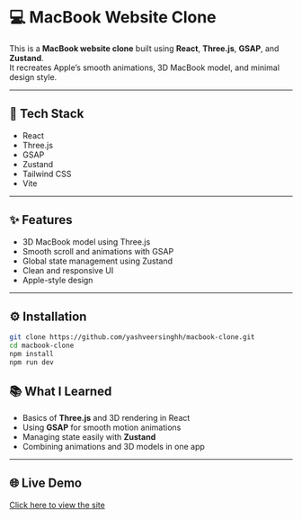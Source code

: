 # 💻 MacBook Website Clone

This is a **MacBook website clone** built using **React**, **Three.js**, **GSAP**, and **Zustand**.  
It recreates Apple’s smooth animations, 3D MacBook model, and minimal design style.

---

## 🧠 Tech Stack

- React  
- Three.js  
- GSAP  
- Zustand  
- Tailwind CSS  
- Vite  

---

## ✨ Features

- 3D MacBook model using Three.js  
- Smooth scroll and animations with GSAP  
- Global state management using Zustand  
- Clean and responsive UI  
- Apple-style design  

---

## ⚙️ Installation

```bash
git clone https://github.com/yashveersinghh/macbook-clone.git
cd macbook-clone
npm install
npm run dev
```
## 📚 What I Learned

- Basics of **Three.js** and 3D rendering in React  
- Using **GSAP** for smooth motion animations  
- Managing state easily with **Zustand**  
- Combining animations and 3D models in one app  

---

## 🌐 Live Demo

[Click here to view the site]()
